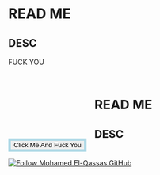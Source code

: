 # READ ME

## DESC

FUCK YOU

<button style="border: 5px solid lightblue;">
    Click Me And Fuck You
</button>

<iframe src="./in.html" frameborder="0"></iframe>

[![Follow Mohamed El-Qassas GitHub](https://avatars.githubusercontent.com/u/49816567?s=96&v=4)](https://github.com/melqassas/)

